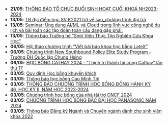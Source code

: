  - **21/05**: [THÔNG BÁO TỔ CHỨC BUỔI SINH HOẠT CUỐI KHOÁ NH2023-2024](https://math.hcmus.edu.vn/tin-tức/tin-giáo-vụ/927-thông-báo-tổ-chức-buổi-sinh-hoạt-cuối-khoá-nh2023-2024)
 - **13/05**: [TB địa điểm học SV K2021 trở về sau_chương trình đại trà](https://math.hcmus.edu.vn/tin-tức/tin-giáo-vụ/930-tb-địa-điểm-học-sv-k2021-trở-về-sau_chương-trình-đại-trà)
 - **13/05**: [Seminar: Ứng dụng AI/ML và Cloud trong lĩnh vực công nghệ du lịch và bài toán các tập đoàn toàn cầu đang gặp phải.](https://math.hcmus.edu.vn/tin-tức/thông-tin-toán-tin-học/929-seminar-ứng-dụng-ai-ml-và-cloud-trong-lĩnh-vực-công-nghệ-du-lịch-và-bài-toán-các-tập-đoàn-toàn-cầu-đang-gặp-phải)
 - **13/05**: [Thông báo Trường hè "Sinh Viên Thực Tập Nghiên Cứu Khoa Học"](https://math.hcmus.edu.vn/tin-tức/thông-tin-toán-tin-học/928-thông-báo-trường-hè-sinh-viên-thực-tập-nghiên-cứu-khoa-học)
 - **06/05**: [Hội thảo chương trình “Viết bài báo khoa học bằng LateX”](https://math.hcmus.edu.vn/tin-tức/tin-nghiên-cứu/917-hội-thảo-chương-trình-“viết-bài-báo-khoa-học-bằng-latex”)
 - **06/05**: [Chương trình New Southbound Policy Elite Study Program - Trường ĐH Quốc lập Chung Hsing](https://math.hcmus.edu.vn/tin-tức/tin-học-bổng-việc-làm/924-chương-trình-new-southbound-policy-elite-study-program-trường-đh-quốc-lập-chung-hsing)
 - **06/05**: [HỌC BỔNG CATHAY 2024 - “Thịnh trí thành tài cùng Cathay” lần thứ 17](https://math.hcmus.edu.vn/tin-tức/tin-học-bổng-việc-làm/914-học-bổng-cathay-2024-“thịnh-trí-thành-tài-cùng-cathay”-lần-thứ-17)
 - **03/05**: [Quy định Học bổng khuyến khích](https://math.hcmus.edu.vn/tin-tức/tin-học-bổng-việc-làm/923-quy-định-học-bổng-khuyến-khích)
 - **03/05**: [Thông báo học bổng Cao Minh Thì](https://math.hcmus.edu.vn/tin-tức/tin-học-bổng-việc-làm/922-thông-báo-học-bổng-cao-minh-thì)
 - **03/05**: [THÔNG BÁO CHƯƠNG TRÌNH HỌC BỔNG ĐỒNG HÀNH KỲ 46, HỌC KỲ II, NĂM HỌC 2023-2024](https://math.hcmus.edu.vn/tin-tức/tin-học-bổng-việc-làm/921-thông-báo-chương-trình-học-bổng-đồng-hành-kỳ-46,%20học-kỳ-ii,-năm-học-2023-2024)
 - **03/05**: [Chương trình học bổng của nhà tài trợ CNCF 2024](https://math.hcmus.edu.vn/tin-tức/tin-học-bổng-việc-làm/919-chương-trình-học-bổng-của-nhà-tài-trợ-cncf-2024)
 - **03/05**: [CHƯƠNG TRÌNH HỌC BỔNG BẬC ĐẠI HỌC PANASONIC NĂM 2024](https://math.hcmus.edu.vn/tin-tức/tin-học-bổng-việc-làm/920-chương-trình-học-bổng-bậc%20đại-học-panasonic-năm-2024)
 - **03/05**: [Thông báo Đăng ký Ngành và Chuyên ngành dành cho sinh viên khóa 2022](https://math.hcmus.edu.vn/tin-tức/tin-giáo-vụ/918-thông-báo-đăng-ký-ngành-và-chuyên-ngành-dành-cho-sinh-viên-khóa-2022)
